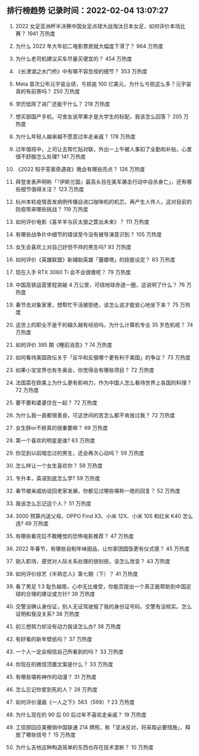 
## 排行榜趋势 记录时间：2022-02-04 13:07:27
  
  1. 2022 女足亚洲杯半决赛中国女足点球大战淘汰日本女足，如何评价本场比赛？ 1941 万热度
    
  2. 为什么 2022 年大年初二电影票房就大幅度下滑了？ 964 万热度
    
  3. 为什么老司机建议买车尽量买便宜的？ 454 万热度
    
  4. 《长津湖之水门桥》中有哪不容忽视的细节？ 353 万热度
    
  5. Meta 首次公布元宇宙业绩，亏损逾 100 亿美元，为什么亏损这么多？元宇宙真的有前景吗？ 250 万热度
    
  6. 学历低除了进厂还能干什么？ 218 万热度
    
  7. 想买部国产手机，可舍友说苹果才是大学生的标配，我该怎么回答？ 205 万热度
    
  8. 为什么年轻人越来越不愿意过年走亲戚？ 178 万热度
    
  9. 过年值班中，上司让去帮忙贴对联，外出一上午被人事扣了全勤和补贴，心里很不舒服怎么处理? 141 万热度
    
  10. 《2022 知乎答案奇遇夜》晚会有哪些亮点？ 126 万热度
    
  11. 拜登发表声明称「『伊斯兰国』最高头目在美军袭击行动中自杀身亡」，还有哪些细节值得关注？ 123 万热度
    
  12. 杭州本轮疫情首发病例传播自进口咖啡机的机芯，再产生人传人，这对目前的防疫带来哪些挑战？ 119 万热度
    
  13. 如何评价电影《喜羊羊与灰太狼之筐出未来》？ 111 万热度
    
  14. 有哪些战争片中细节的错误至今没有被导演意识到？ 105 万热度
    
  15. 女生会喜欢上对自己好但不帅的男生吗? 93 万热度
    
  16. 如何评价《英雄联盟》新辅助英雄「蕾娜塔」的技能设定？ 83 万热度
    
  17. 现在入手 RTX 3060 Ti 会不会很傻呢？ 79 万热度
    
  18. 中国高铁运营里程突破 4 万公里，可绕地球赤道一圈，这说明了什么？ 76 万热度
    
  19. 春节去对象家里，想帮忙干活被拒绝，该怎么说才能安心地坐下来？ 75 万热度
    
  20. 这世上的职业不是干的越久越有经验吗，为什么计算机专业 35 岁危机呢？ 74 万热度
    
  21. 如何评价 385 期《睡前消息》? 74 万热度
    
  22. 如何看待美国政坛关于「反华和反俄哪个更有利于美国」的争议？ 73 万热度
    
  23. 如果小宝宝界也有冬奥会，你觉得会有哪些项目？ 72 万热度
    
  24. 法国菜在欧美上为什么更有影响力，作为中国人怎么看待世界上各国的料理？ 72 万热度
    
  25. 要不要和婆婆住在一起？ 72 万热度
    
  26. 为什么我一直都很善良，可这世间的苦怎么都不肯放过我？ 72 万热度
    
  27. 女生胖or不胖真的很重要嘛？ 69 万热度
    
  28. 第一个喜欢的明星是谁? 63 万热度
    
  29. 你见到以前暗恋过的男生，还会再次心动吗？ 59 万热度
    
  30. 怎么样让一个女生喜欢你？ 59 万热度
    
  31. 专升本，英语到底怎么学? 59 万热度
    
  32. 春节被亲戚劝说回老家发展，你都见过哪些堪称一绝的回复？ 52 万热度
    
  33. 我该怎么忘记这个人？ 51 万热度
    
  34. 3000 预算内送父母，OPPO Find X3、小米 12X、小米 10S 和红米 K40 怎么选? 49 万热度
    
  35. 有哪些看完后不敢睡觉的恐怖电影推荐？ 47 万热度
    
  36. 2022 年春节，有哪些自制年味甜品，让你家团圆饭更有仪式感？ 45 万热度
    
  37. 刚入职场，感觉对人际关系处理的很别扭，该怎么改变？ 43 万热度
    
  38. 如何评价综艺《半熟恋人》第七期（下）？ 41 万热度
    
  39. 看了男足 1:3 耻负越南，心中无比难受，你能否提出一个真正能帮助到中国足球的合理的建议或方针? 39 万热度
    
  40. 交警没确认身份证，别人无证驾驶报了我的身份证号码，交警有没核实。怎么证明和我没关系? 38 万热度
    
  41. 初三想努力却没有动力我该怎么办? 38 万热度
    
  42. 有好看的新年壁纸吗？ 37 万热度
    
  43. 一个人一定会相信自己所看到的吗？ 33 万热度
    
  44. 你现在的微信顶置文案是什么？ 33 万热度
    
  45. 有哪些堪称神作的动漫？ 31 万热度
    
  46. 怎么忘记你爱到死的人？ 28 万热度
    
  47. 如何评价漫画《一人之下》563（599）? 23 万热度
    
  48. 为什么现在的 90 后 00 后过年不喜欢走亲戚？ 19 万热度
    
  49. 工信部回应美撤销中国联通 214 牌照，称「坚决反对，将采取必要措施」，释放了哪些信号？ 15 万热度
    
  50. 为什么吉他这种构造简单的东西也存在技术垄断？ 10 万热度
    